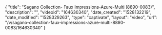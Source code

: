 {
    "title": "Sagano Collection- Faux Impressions-Azure-Multi (8890-0083)",
    "description": "",
    "videoid": "164630340",
    "date_created": "1528132219",
    "date_modified": "1528329263",
    "type": "captivate",
    "layout": "video",
    "url": "\/v\/sagano-collection-faux-impressions-azure-multi-8890-0083\/164630340"
}